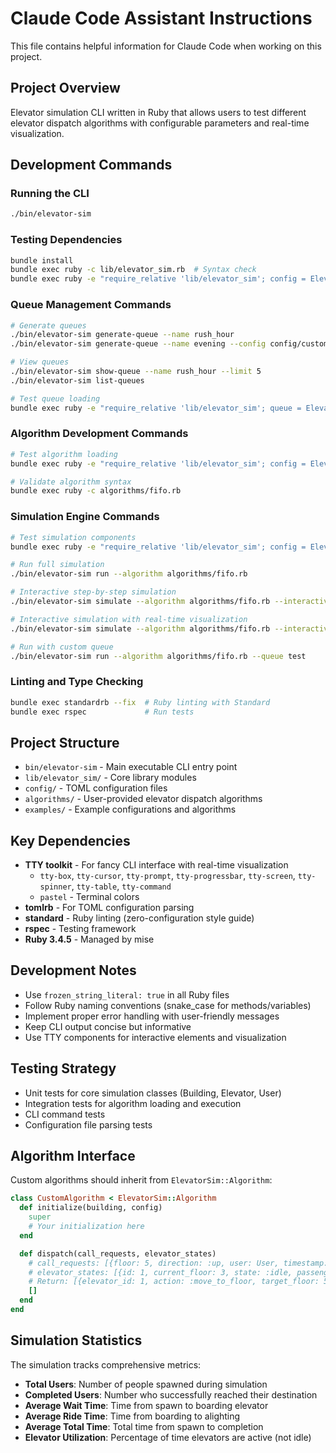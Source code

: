 # Claude Code Assistant Instructions

This file contains helpful information for Claude Code when working on this project.

## Project Overview
Elevator simulation CLI written in Ruby that allows users to test different elevator dispatch algorithms with configurable parameters and real-time visualization.

## Development Commands

### Running the CLI
```bash
./bin/elevator-sim
```

### Testing Dependencies
```bash
bundle install
bundle exec ruby -c lib/elevator_sim.rb  # Syntax check
bundle exec ruby -e "require_relative 'lib/elevator_sim'; config = ElevatorSim::Configuration.load('config/default.toml'); puts config.building_floors"  # Test config loading
```

### Queue Management Commands
```bash
# Generate queues
./bin/elevator-sim generate-queue --name rush_hour
./bin/elevator-sim generate-queue --name evening --config config/custom.toml

# View queues
./bin/elevator-sim show-queue --name rush_hour --limit 5
./bin/elevator-sim list-queues

# Test queue loading
bundle exec ruby -e "require_relative 'lib/elevator_sim'; queue = ElevatorSim::Queue.load('queues/default.json'); puts queue.people.first"
```

### Algorithm Development Commands
```bash
# Test algorithm loading
bundle exec ruby -e "require_relative 'lib/elevator_sim'; config = ElevatorSim::Configuration.load('config/default.toml'); building = ElevatorSim::Building.new(config); algorithm = ElevatorSim::AlgorithmLoader.load_from_file('algorithms/fifo.rb', building, config); puts algorithm.class.name"

# Validate algorithm syntax
bundle exec ruby -c algorithms/fifo.rb
```

### Simulation Engine Commands
```bash
# Test simulation components
bundle exec ruby -e "require_relative 'lib/elevator_sim'; config = ElevatorSim::Configuration.load('config/default.toml'); building = ElevatorSim::Building.new(config); puts building.status"

# Run full simulation
./bin/elevator-sim run --algorithm algorithms/fifo.rb

# Interactive step-by-step simulation
./bin/elevator-sim simulate --algorithm algorithms/fifo.rb --interactive

# Interactive simulation with real-time visualization
./bin/elevator-sim simulate --algorithm algorithms/fifo.rb --interactive --visual

# Run with custom queue
./bin/elevator-sim run --algorithm algorithms/fifo.rb --queue test
```

### Linting and Type Checking
```bash
bundle exec standardrb --fix  # Ruby linting with Standard
bundle exec rspec             # Run tests
```

## Project Structure

- `bin/elevator-sim` - Main executable CLI entry point
- `lib/elevator_sim/` - Core library modules
- `config/` - TOML configuration files
- `algorithms/` - User-provided elevator dispatch algorithms
- `examples/` - Example configurations and algorithms

## Key Dependencies

- **TTY toolkit** - For fancy CLI interface with real-time visualization
  - `tty-box`, `tty-cursor`, `tty-prompt`, `tty-progressbar`, `tty-screen`, `tty-spinner`, `tty-table`, `tty-command`
  - `pastel` - Terminal colors
- **tomlrb** - For TOML configuration parsing
- **standard** - Ruby linting (zero-configuration style guide)
- **rspec** - Testing framework
- **Ruby 3.4.5** - Managed by mise

## Development Notes

- Use `frozen_string_literal: true` in all Ruby files
- Follow Ruby naming conventions (snake_case for methods/variables)
- Implement proper error handling with user-friendly messages
- Keep CLI output concise but informative
- Use TTY components for interactive elements and visualization

## Testing Strategy

- Unit tests for core simulation classes (Building, Elevator, User)
- Integration tests for algorithm loading and execution
- CLI command tests
- Configuration file parsing tests

## Algorithm Interface

Custom algorithms should inherit from `ElevatorSim::Algorithm`:
```ruby
class CustomAlgorithm < ElevatorSim::Algorithm
  def initialize(building, config)
    super
    # Your initialization here
  end

  def dispatch(call_requests, elevator_states)
    # call_requests: [{floor: 5, direction: :up, user: User, timestamp: 1.6}]
    # elevator_states: [{id: 1, current_floor: 3, state: :idle, passengers: 2, capacity: 8}]
    # Return: [{elevator_id: 1, action: :move_to_floor, target_floor: 5}]
    []
  end
end
```

## Simulation Statistics

The simulation tracks comprehensive metrics:
- **Total Users**: Number of people spawned during simulation
- **Completed Users**: Number who successfully reached their destination  
- **Average Wait Time**: Time from spawn to boarding elevator
- **Average Ride Time**: Time from boarding to alighting
- **Average Total Time**: Total time from spawn to completion
- **Elevator Utilization**: Percentage of time elevators are active (not idle)
